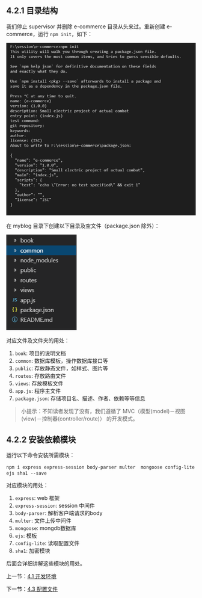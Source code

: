 ## 4.2.1 目录结构

我们停止 supervisor 并删除 e-commerce 目录从头来过。重新创建 e-commerce，运行 `npm init`，如下：

![](./img/4.2.1.png)

在 myblog 目录下创建以下目录及空文件（package.json 除外）：

![](./img/4.2.2.png)

对应文件及文件夹的用处：

1. `book`: 项目的说明文档 
2. `common`: 数据库模板，操作数据库接口等
2. `public`: 存放静态文件，如样式、图片等
3. `routes`: 存放路由文件
4. `views`: 存放模板文件
5. `app.js`: 程序主文件
6. `package.json`: 存储项目名、描述、作者、依赖等等信息


> 小提示：不知读者发现了没有，我们遵循了 MVC（模型(model)－视图(view)－控制器(controller/route)） 的开发模式。

## 4.2.2 安装依赖模块 

运行以下命令安装所需模块：

```
npm i express express-session body-parser multer  mongoose config-lite ejs sha1 --save
```

对应模块的用处：

1. `express`: web 框架
2. `express-session`: session 中间件
3. `body-parser`: 解析客户端请求的body
4. `multer`: 文件上传中间件
5. `mongoose`: mongdb数据库
6. `ejs`: 模板
7. `config-lite`: 读取配置文件
8. `sha1`: 加密模块


后面会详细讲解这些模块的用处。

上一节：[4.1 开发环境](https://github.com/18820227745/shop-demo-node/blob/master/book/4.1%20%E5%BC%80%E5%8F%91%E7%8E%AF%E5%A2%83.md)

下一节：[4.3 配置文件](https://github.com/18820227745/shop-demo-node/blob/master/book/4.3%20%E9%85%8D%E7%BD%AE%E6%96%87%E4%BB%B6.md)
